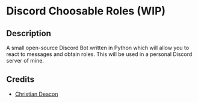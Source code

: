 # Discord Choosable Roles (WIP)
## Description
A small open-source Discord Bot written in Python which will allow you to react to messages and obtain roles. This will be used in a personal Discord server of mine.

## Credits
* [Christian Deacon](https://github.com/gamemann)
